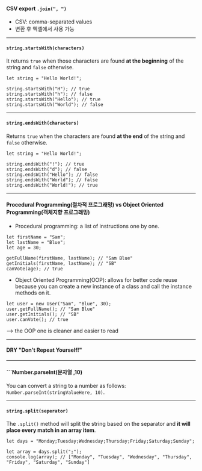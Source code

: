 #### CSV export ```.join(", ")```
- CSV: comma-separated values
- 변환 후 엑셀에서 사용 가능

---

#### ```string.startsWith(characters)```
It returns ```true``` when those characters are found **at the beginning** of the string and ```false``` otherwise.
```
let string = "Hello World!";

string.startsWith("H"); // true
string.startsWith("h"); // false
string.startsWith("Hello"); // true
string.startsWith("World"); // false
```
---
#### ```string.endsWith(characters)```
Returns ```true``` when the characters are found **at the end** of the string and ```false``` otherwise.
```
let string = "Hello World!";

string.endsWith("!"); // true
string.endsWith("d"); // false
string.endsWith("Hello"); // false
string.endsWith("World"); // false
string.endsWith("World!"); // true
```
---
#### Procedural Programming(절차적 프로그래밍) vs Object Oriented Programming(객체지향 프로그래밍)
- Procedural programming: a list of instructions one by one.
```
let firstName = "Sam";
let lastName = "Blue";
let age = 30;

getFullName(firstName, lastName); // "Sam Blue"
getInitials(firstName, lastName); // "SB"
canVote(age); // true
```

- Object Oriented Programming(OOP): allows for better code reuse because you can create a new instance of a class and call the instance methods on it.
```
let user = new User("Sam", "Blue", 30);
user.getFullName(); // "Sam Blue"
user.getInitials(); // "SB"
user.canVote(); // true
```
--> the OOP one is cleaner and easier to read

---
#### DRY "Don't Repeat Yourself!"

---
#### ```Number.parseInt(문자열 ,10)
You can convert a string to a number as follows: ```Number.parseInt(stringValueHere, 10)```.

---
#### ```string.split(seperator)```
The ```.split()``` method will split the string based on the separator and **it will place every match in an array item**.
```
let days = "Monday;Tuesday;Wednesday;Thursday;Friday;Saturday;Sunday";

let array = days.split(";");
console.log(array); // ["Monday", "Tuesday", "Wednesday", "Thursday", "Friday", "Saturday", "Sunday"]
```
